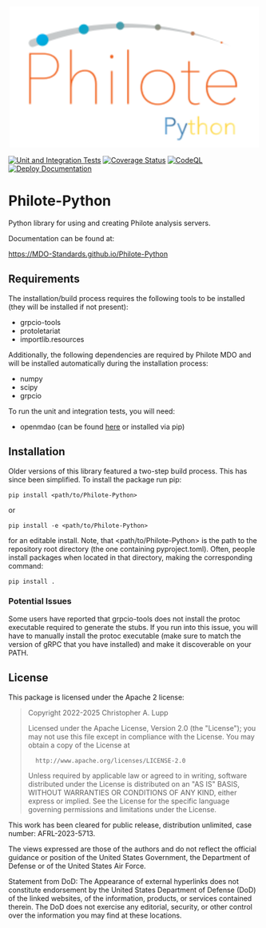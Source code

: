 <div align="center">
<img src="https://github.com/MDO-Standards/Philote-Python/blob/main/doc/graphics/philote-python.svg?raw=true" width="500">
</div>

[//]: # (![Philote]&#40;https://github.com/MDO-Standards/Philote-Python/blob/main/doc/graphics/philote-python.svg?raw=true&#41;)

[![Unit and Integration Tests](https://github.com/MDO-Standards/Philote-Python/actions/workflows/tests.yaml/badge.svg)](https://github.com/MDO-Standards/Philote-Python/actions/workflows/tests.yaml)
[![Coverage Status](https://coveralls.io/repos/github/MDO-Standards/Philote-Python/badge.svg?branch=main)](https://coveralls.io/github/chrislupp/Philote-Python?branch=main)
[![CodeQL](https://github.com/MDO-Standards/Philote-Python/actions/workflows/github-code-scanning/codeql/badge.svg)](https://github.com/MDO-Standards/Philote-Python/actions/workflows/github-code-scanning/codeql)
[![Deploy Documentation](https://github.com/MDO-Standards/Philote-Python/actions/workflows/documentation.yaml/badge.svg)](https://github.com/MDO-Standards/Philote-Python/actions/workflows/documentation.yaml)
# Philote-Python

Python library for using and creating Philote analysis servers.

Documentation can be found at:

https://MDO-Standards.github.io/Philote-Python


## Requirements

The installation/build process requires the following tools to be installed
(they will be installed if not present):

- grpcio-tools
- protoletariat
- importlib.resources

Additionally, the following dependencies are required by Philote MDO and will be
installed automatically during the installation process:

- numpy
- scipy
- grpcio

To run the unit and integration tests, you will need:

- openmdao (can be found [here](https://github.com/OpenMDAO/OpenMDAO) or installed via pip)

## Installation

Older versions of this library featured a two-step build process. This has since
been simplified. To install the package run pip:

    pip install <path/to/Philote-Python>

or

    pip install -e <path/to/Philote-Python>

for an editable install. Note, that <path/to/Philote-Python> is the path to the
repository root directory (the one containing pyproject.toml). Often, people
install packages when located in that directory, making the corresponding
command:

    pip install .


### Potential Issues

Some users have reported that grpcio-tools does not install the protoc
executable required to generate the stubs. If you run into this issue, you
will have to manually install the protoc executable (make sure to match the
version of gRPC that you have installed) and make it discoverable on your PATH.


## License

This package is licensed under the Apache 2 license:


>   Copyright 2022-2025 Christopher A. Lupp
>   
>   Licensed under the Apache License, Version 2.0 (the "License");
>   you may not use this file except in compliance with the License.
>   You may obtain a copy of the License at
>   
>       http://www.apache.org/licenses/LICENSE-2.0
>   
>   Unless required by applicable law or agreed to in writing, software
>   distributed under the License is distributed on an "AS IS" BASIS,
>   WITHOUT WARRANTIES OR CONDITIONS OF ANY KIND, either express or implied.
>   See the License for the specific language governing permissions and
>   limitations under the License.



This work has been cleared for public release, distribution unlimited, case
number: AFRL-2023-5713.

The views expressed are those of the authors and do not reflect the official
guidance or position of the United States Government, the Department of Defense
or of the United States Air Force.

Statement from DoD: The Appearance of external hyperlinks does not constitute
endorsement by the United States Department of Defense (DoD) of the linked
websites, of the information, products, or services contained therein. The DoD
does not exercise any editorial, security, or other control over the information
you may find at these locations.
